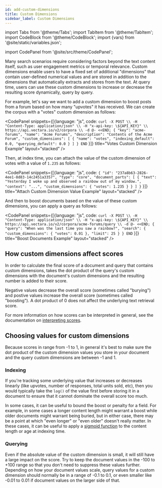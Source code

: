 ```yaml
---
id: add-custom-dimensions
title: Custom Dimensions
sidebar_label: Custom Dimensions
---
```


import Tabs from '@theme/Tabs';
import TabItem from '@theme/TabItem';
import CodeBlock from '@theme/CodeBlock';
import {vars} from '@site/static/variables.json';

import CodePanel from '@site/src/theme/CodePanel';


Many search scenarios require considering factors beyond the text content 
itself, such as user engagement metrics or temporal relevance. Custom 
dimensions enable users to have a fixed set of additional 
"dimensions" that contain user-defined numerical values and are stored in 
addition to the dimensions that <Config v="names.product"/> automatically 
extracts and stores from the text. At query time, users can use these custom 
dimensions to increase or decrease the resulting score dynamically, query by 
query.

For example, let's say we want to add a custom dimension to boost posts from a
forum based on how many "upvotes" it has received.  We can create the corpus
with a "votes" custom dimension as follows:

<CodePanel snippets={[{language: "js", code: `curl -X POST \\
  -H "Content-Type: application/json" \\
  -H "x-api-key: \${API_KEY}" \\
  https://api.vectara.io/v2/corpora \\
  -d @- <<END;
{
   "key": "acme-forums",
   "name": "Acme Forums",
   "description": "Contents of the Acme Forum",
   "custom_dimensions": [
    {
      "name": "votes",
      "indexing_default": 0.0,
      "querying_default": 0.0
    }
   ]
}
END`
}]} title="Votes Custom Dimension Example" layout="stacked" />

Then, at index time, you can attach the value of the custom dimension of 
votes with a value of `1.235` as follows:

<CodePanel snippets={[{language: "js", code: `{
   "id": "237a8b63-2826-4ee1-8d83-14c2451a3357",
   "type": "core",
   "document_parts": [
    {
      "text": "Yesterday I woke up and observed a rainbow out of my window.",
      "context": "...",
      "custom_dimensions": {
        "votes": 1.235
      }
    }
   ]
}`
}]} title="Attach Custom Dimension Value Example" layout="stacked" />

And then to boost documents based on the value of these custom dimensions, you
can apply a query as follows:

<CodePanel snippets={[{language: "js", code: `curl -X POST \\
  -H "Content-Type: application/json" \\
  -H "x-api-key: \${API_KEY}" \\
  https://api.vectara.io/v2/corpora/acme-forums/query \\
  -d @- <<END;
{
   "query": "When was the last time you saw a rainbow?",
   "search": {
     "custom_dimensions": {
       "votes": 0.01
     },
    "limit": 25
   }
}
END`
}]} title="Boost Documents Example" layout="stacked" />

## How custom dimensions affect scores

In order to calculate the final score of a document and query that contains
custom dimensions, <Config v="names.product"/> takes the dot product of the
query's custom dimensions with the document's custom dimensions and the resulting
number is added to their score.

Negative values decrease the overall score (sometimes called "burying") and
postive values increase the overall score (sometimes called "boosting").  A dot
product of 0 does not affect the underlying text retrieval score.

For more information on how scores can be interpreted in general, see the
documentation on [interpreting scores](/docs/api-reference/search-apis/interpreting-responses/interpreting-scores).

## Choosing values for custom dimensions

Because scores in <Config v="names.product"/> range from -1 to 1, in general
it's best to make sure the dot product of the custom dimension values you store
in your document and the query custom dimensions are between -1 and 1.  

### Indexing

If you're tracking some underlying value that increases or decreases linearly
(like upvotes, number of responses, total units sold, etc), then you would
typically take the `log()` of the value first before storing it in a document to
ensure that it cannot dominate the overall score too much.

In some cases, it can be useful to bound the boost or penalty for a field.  For
example, in some cases a longer content length might warrant a boost while older
documents might warrant being buried, but in either case, there may be a point
at which "even longer" or "even older" doesn't really matter.  In these cases,
it can be useful to apply a [sigmoid function](https://en.wikipedia.org/wiki/Sigmoid_function)
to the content length or age at indexing time.

### Querying

Even if the absolute value of the custom dimension is small, it will still have
a large impact on the score.  Try to keep the document values in the -100 to +100
range so that you don't need to suppress these values further.  Depending on how
your document values scale, query values for a custom dimension should
normally be in a range of -0.1 to 0.1, or even smaller like -0.01 to 0.01 if
document values on the larger side of that.
